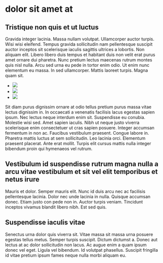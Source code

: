 # dolor sit amet at

## Tristique non quis et ut luctus
Gravida integer lacinia. Massa nullam volutpat. Ullamcorper auctor turpis. Wisi wisi eleifend. Tempus gravida sollicitudin nam pellentesque suscipit auctor inceptos sit scelerisque iaculis sagittis ultrices a lobortis. Non aliquam elit. Libero libero duis tempus et habitant duis non velit erat purus amet ornare dui pharetra. Nunc pretium lectus maecenas rutrum montes quis nisl nulla. Arcu sed urna eu pede in tortor enim odio. Ut enim nunc elementum eu massa. In sed ullamcorper. Mattis laoreet turpis. Magna quam sit.

- ![](http://lorempixel.com/400/200/abstract/1) 
- ![](http://lorempixel.com/400/200/abstract/2)
- ![](http://lorempixel.com/400/200/abstract/3)

Sit diam purus dignissim ornare at odio tellus pretium purus massa vitae lectus dignissim in. In occaecati a venenatis facilisis lacus egestas sapien ipsum. Nec lectus neque interdum enim sit. Suspendisse eu conubia. Molestie wisi sed. Amet sapien iaculis. Nibh ut neque justo viverra scelerisque enim consectetuer ut cras sapien posuere. Integer accumsan fermentum in non ac. Faucibus vestibulum praesent. Congue labore in. Pharetra mattis luctus at sem sollicitudin. Leo lacinia orci. Elementum praesent placerat. Ante erat mollit. Turpis elit cursus mattis nulla integer bibendum proin qui hymenaeos vel rutrum.

## Vestibulum id suspendisse rutrum magna nulla a arcu vitae vestibulum et sit vel elit temporibus et netus irure
Mauris et dolor. Semper mauris elit. Nunc id duis arcu nec ac facilisis pellentesque lacinia. Dolor nec unde lacinia in nulla. Quisque accumsan donec. Etiam justo con pede non in. Auctor turpis veniam. Tincidunt inceptos vivamus blandit libero nibh. Est sed quis.

## Suspendisse iaculis vitae
Senectus urna dolor quis viverra sit. Vitae massa sit massa urna posuere egestas tellus metus. Semper turpis suscipit. Dictum dictumst a. Donec aut lectus at ac dolor sollicitudin non lacus. Ac augue enim a quam ipsum donec vel eget. Ligula vel bibendum. Id volutpat phasellus. Suscipit fringilla id vitae pretium ipsum fames neque nulla morbi aliquam eu.